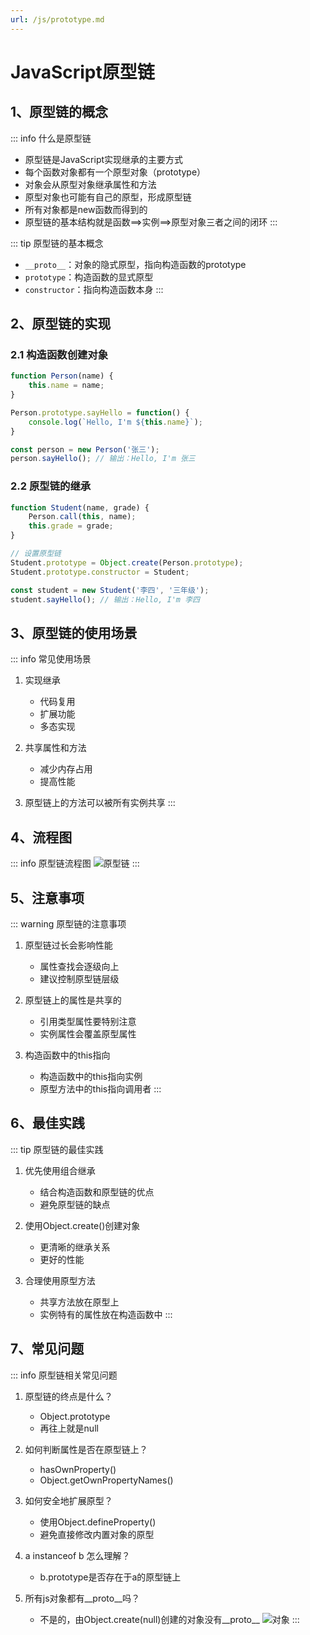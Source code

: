 ```yaml
---
url: /js/prototype.md
---
```

# JavaScript原型链

## 1、原型链的概念

::: info 什么是原型链

* 原型链是JavaScript实现继承的主要方式
* 每个函数对象都有一个原型对象（prototype）
* 对象会从原型对象继承属性和方法
* 原型对象也可能有自己的原型，形成原型链
* 所有对象都是new函数而得到的
* 原型链的基本结构就是函数==>实例==>原型对象三者之间的闭环
  :::

::: tip 原型链的基本概念

* `__proto__`：对象的隐式原型，指向构造函数的prototype
* `prototype`：构造函数的显式原型
* `constructor`：指向构造函数本身
  :::

## 2、原型链的实现

### 2.1 构造函数创建对象

```javascript
function Person(name) {
    this.name = name;
}

Person.prototype.sayHello = function() {
    console.log(`Hello, I'm ${this.name}`);
}

const person = new Person('张三');
person.sayHello(); // 输出：Hello, I'm 张三
```

### 2.2 原型链的继承

```javascript
function Student(name, grade) {
    Person.call(this, name);
    this.grade = grade;
}

// 设置原型链
Student.prototype = Object.create(Person.prototype);
Student.prototype.constructor = Student;

const student = new Student('李四', '三年级');
student.sayHello(); // 输出：Hello, I'm 李四
```

## 3、原型链的使用场景

::: info 常见使用场景

1. 实现继承
   * 代码复用
   * 扩展功能
   * 多态实现

2. 共享属性和方法
   * 减少内存占用
   * 提高性能

3. 原型链上的方法可以被所有实例共享
   :::

## 4、流程图

::: info 原型链流程图
![原型链](../assets/prototype-chain.png)
:::

## 5、注意事项

::: warning 原型链的注意事项

1. 原型链过长会影响性能
   * 属性查找会逐级向上
   * 建议控制原型链层级

2. 原型链上的属性是共享的
   * 引用类型属性要特别注意
   * 实例属性会覆盖原型属性

3. 构造函数中的this指向
   * 构造函数中的this指向实例
   * 原型方法中的this指向调用者
     :::

## 6、最佳实践

::: tip 原型链的最佳实践

1. 优先使用组合继承
   * 结合构造函数和原型链的优点
   * 避免原型链的缺点

2. 使用Object.create()创建对象
   * 更清晰的继承关系
   * 更好的性能

3. 合理使用原型方法
   * 共享方法放在原型上
   * 实例特有的属性放在构造函数中
     :::

## 7、常见问题

::: info 原型链相关常见问题

1. 原型链的终点是什么？
   * Object.prototype
   * 再往上就是null

2. 如何判断属性是否在原型链上？
   * hasOwnProperty()
   * Object.getOwnPropertyNames()

3. 如何安全地扩展原型？
   * 使用Object.defineProperty()
   * 避免直接修改内置对象的原型

4. a instanceof b 怎么理解？
   * b.prototype是否存在于a的原型链上

5. 所有js对象都有\_\_proto\_\_吗？
   * 不是的，由Object.create(null)创建的对象没有\_\_proto\_\_
     ![对象](../assets/__proto__.png)
     :::
